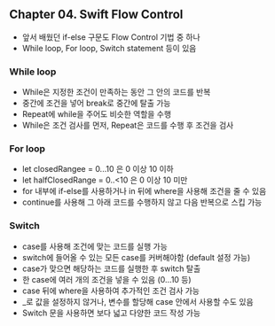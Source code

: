 ## Chapter 04. Swift Flow Control

- 앞서 배웠던 if-else 구문도 Flow Control 기법 중 하나
- While loop, For loop, Switch statement 등이 있음

### While loop
- While은 지정한 조건이 만족하는 동안 그 안의 코드를 반복
- 중간에 조건을 넣어 break로 중간에 탈출 가능
- Repeat에 while을 주어도 비슷한 역할을 수행
- While은 조건 검사를 먼저, Repeat은 코드를 수행 후 조건을 검사

### For loop
- let closedRangee = 0...10 은 0 이상 10 이하
- let halfClosedRange = 0..<10 은 0 이상 10 미만
- for 내부에 if-else를 사용하거나 in 뒤에 where을 사용해 조건을 줄 수 있음
- continue를 사용해 그 아래 코드를 수행하지 않고 다음 반복으로 스킵 가능

### Switch
- case를 사용해 조건에 맞는 코드를 실행 가능
- switch에 들어올 수 있는 모든 case를 커버해야함 (default 설정 가능)
- case가 맞으면 해당하는 코드를 실행한 후 switch 탈출
- 한 case에 여러 개의 조건을 넣을 수 있음 (0...10 등)
- case 뒤에 where을 사용하여 추가적인 조건 검사 가능
- _로 값을 설정하지 않거나, 변수를 할당해 case 안에서 사용할 수도 있음
- Switch 문을 사용하면 보다 넓고 다양한 코드 작성 가능